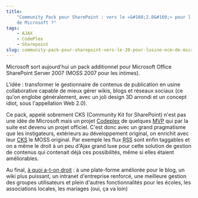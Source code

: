 ```yaml
---
title:
    "Community Pack pour SharePoint : vers le «&#160;2.0&#160;» pour l'usine ECM
    de Microsoft ?"
tags:
    - AJAX
    - CodePlex
    - Sharepoint
slug: community-pack-pour-sharepoint-vers-le-20-pour-lusine-ecm-de-microsoft
---
```


Microsoft sort aujourd'hui un pack additionnel pour Microsoft Office SharePoint
Server 2007 (MOSS 2007 pour les intimes).

L'idée : transformer le gestionnaire de contenus de publication en usine
collaborative capable de mieux gérer wikis, blogs et réseaux sociaux (ce qu'on
englobe généralement, avec un joli design 3D arrondi et un concept idiot, sous
l'appellation Web 2.0).

Ce pack, appelé sobrement CKS (Community Kit for SharePoint) n'est pas une idée
de Microsoft mais un projet [Codeplex](http://www.codeplex.com) de quelques
[MVP](http://mvp.microsoft.com/en-us/default.aspx?ln=fr) qui par la suite est
devenu un projet officiel. C'est donc avec un grand pragmatisme que les
instigateurs, extérieurs au développement original, on enrichit avec leur
[CKS](http://www.codeplex.com/CKS) le MOSS original. Par exemple les flux
<abbr title="Really Simple Syndication" lang="en">RSS</abbr> sont enfin
taggables et on a même le droit à un peu d'Ajax grand luxe pour cette solution
de gestion de contenus qui contenait déjà ces possibilités, même si elles
étaient améliorables.

Au final, [à quoi a-t-on droit](http://www.codeplex.com/CKS) : à une plate-forme
améliorée pour le blog, un wiki plus puissant, un intranet d'entreprise
renforcé, une meilleure gestion des groupes utilisateurs et plein d'autres
fonctionnalités pour les écoles, les associations locales, les mariages (oui, ça
va loin)
